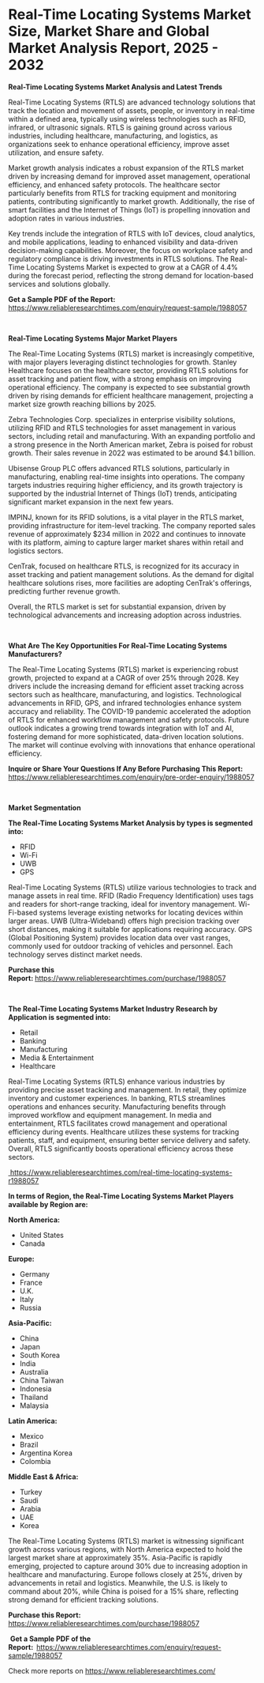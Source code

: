<p><h1>Real-Time Locating Systems Market Size, Market Share and Global Market Analysis Report, 2025 - 2032</h1></p><p><strong>Real-Time Locating Systems Market Analysis and Latest Trends</strong></p>
<p><p>Real-Time Locating Systems (RTLS) are advanced technology solutions that track the location and movement of assets, people, or inventory in real-time within a defined area, typically using wireless technologies such as RFID, infrared, or ultrasonic signals. RTLS is gaining ground across various industries, including healthcare, manufacturing, and logistics, as organizations seek to enhance operational efficiency, improve asset utilization, and ensure safety.</p><p>Market growth analysis indicates a robust expansion of the RTLS market driven by increasing demand for improved asset management, operational efficiency, and enhanced safety protocols. The healthcare sector particularly benefits from RTLS for tracking equipment and monitoring patients, contributing significantly to market growth. Additionally, the rise of smart facilities and the Internet of Things (IoT) is propelling innovation and adoption rates in various industries.</p><p>Key trends include the integration of RTLS with IoT devices, cloud analytics, and mobile applications, leading to enhanced visibility and data-driven decision-making capabilities. Moreover, the focus on workplace safety and regulatory compliance is driving investments in RTLS solutions. The Real-Time Locating Systems Market is expected to grow at a CAGR of 4.4% during the forecast period, reflecting the strong demand for location-based services and solutions globally.</p></p>
<p><strong>Get a Sample PDF of the Report:&nbsp;</strong> <a href="https://www.reliableresearchtimes.com/enquiry/request-sample/1988057?utm_campaign=3355&utm_medium=2&utm_source=Github&utm_content=ia&utm_term=28032025&utm_id=real-time-locating-systems">https://www.reliableresearchtimes.com/enquiry/request-sample/1988057</a></p>
<p>&nbsp;</p>
<p><strong>Real-Time Locating Systems Major Market Players</strong></p>
<p><p>The Real-Time Locating Systems (RTLS) market is increasingly competitive, with major players leveraging distinct technologies for growth. Stanley Healthcare focuses on the healthcare sector, providing RTLS solutions for asset tracking and patient flow, with a strong emphasis on improving operational efficiency. The company is expected to see substantial growth driven by rising demands for efficient healthcare management, projecting a market size growth reaching billions by 2025.</p><p>Zebra Technologies Corp. specializes in enterprise visibility solutions, utilizing RFID and RTLS technologies for asset management in various sectors, including retail and manufacturing. With an expanding portfolio and a strong presence in the North American market, Zebra is poised for robust growth. Their sales revenue in 2022 was estimated to be around $4.1 billion.</p><p>Ubisense Group PLC offers advanced RTLS solutions, particularly in manufacturing, enabling real-time insights into operations. The company targets industries requiring higher efficiency, and its growth trajectory is supported by the industrial Internet of Things (IoT) trends, anticipating significant market expansion in the next few years.</p><p>IMPINJ, known for its RFID solutions, is a vital player in the RTLS market, providing infrastructure for item-level tracking. The company reported sales revenue of approximately $234 million in 2022 and continues to innovate with its platform, aiming to capture larger market shares within retail and logistics sectors.</p><p>CenTrak, focused on healthcare RTLS, is recognized for its accuracy in asset tracking and patient management solutions. As the demand for digital healthcare solutions rises, more facilities are adopting CenTrak's offerings, predicting further revenue growth.</p><p>Overall, the RTLS market is set for substantial expansion, driven by technological advancements and increasing adoption across industries.</p></p>
<p>&nbsp;</p>
<p><strong>What Are The Key Opportunities For Real-Time Locating Systems Manufacturers?</strong></p>
<p><p>The Real-Time Locating Systems (RTLS) market is experiencing robust growth, projected to expand at a CAGR of over 25% through 2028. Key drivers include the increasing demand for efficient asset tracking across sectors such as healthcare, manufacturing, and logistics. Technological advancements in RFID, GPS, and infrared technologies enhance system accuracy and reliability. The COVID-19 pandemic accelerated the adoption of RTLS for enhanced workflow management and safety protocols. Future outlook indicates a growing trend towards integration with IoT and AI, fostering demand for more sophisticated, data-driven location solutions. The market will continue evolving with innovations that enhance operational efficiency.</p></p>
<p><strong>Inquire or Share Your Questions If Any Before Purchasing This Report:</strong> <a href="https://www.reliableresearchtimes.com/enquiry/pre-order-enquiry/1988057?utm_campaign=3355&utm_medium=2&utm_source=Github&utm_content=ia&utm_term=28032025&utm_id=real-time-locating-systems">https://www.reliableresearchtimes.com/enquiry/pre-order-enquiry/1988057</a></p>
<p>&nbsp;</p>
<p><strong>Market Segmentation</strong></p>
<p><strong>The Real-Time Locating Systems Market Analysis by types is segmented into:</strong></p>
<p><ul><li>RFID</li><li>Wi-Fi</li><li>UWB</li><li>GPS</li></ul></p>
<p><p>Real-Time Locating Systems (RTLS) utilize various technologies to track and manage assets in real time. RFID (Radio Frequency Identification) uses tags and readers for short-range tracking, ideal for inventory management. Wi-Fi-based systems leverage existing networks for locating devices within larger areas. UWB (Ultra-Wideband) offers high precision tracking over short distances, making it suitable for applications requiring accuracy. GPS (Global Positioning System) provides location data over vast ranges, commonly used for outdoor tracking of vehicles and personnel. Each technology serves distinct market needs.</p></p>
<p><strong>Purchase this Report:&nbsp;</strong><a href="https://www.reliableresearchtimes.com/purchase/1988057?utm_campaign=3355&utm_medium=2&utm_source=Github&utm_content=ia&utm_term=28032025&utm_id=real-time-locating-systems">https://www.reliableresearchtimes.com/purchase/1988057</a></p>
<p>&nbsp;</p>
<p><strong>The Real-Time Locating Systems Market Industry Research by Application is segmented into:</strong></p>
<p><ul><li>Retail</li><li>Banking</li><li>Manufacturing</li><li>Media & Entertainment</li><li>Healthcare</li></ul></p>
<p><p>Real-Time Locating Systems (RTLS) enhance various industries by providing precise asset tracking and management. In retail, they optimize inventory and customer experiences. In banking, RTLS streamlines operations and enhances security. Manufacturing benefits through improved workflow and equipment management. In media and entertainment, RTLS facilitates crowd management and operational efficiency during events. Healthcare utilizes these systems for tracking patients, staff, and equipment, ensuring better service delivery and safety. Overall, RTLS significantly boosts operational efficiency across these sectors.</p></p>
<p><a href="https://www.reliableresearchtimes.com/real-time-locating-systems-r1988057?utm_campaign=3355&utm_medium=2&utm_source=Github&utm_content=ia&utm_term=28032025&utm_id=real-time-locating-systems">&nbsp;https://www.reliableresearchtimes.com/real-time-locating-systems-r1988057</a></p>
<p><strong>In terms of Region, the Real-Time Locating Systems Market Players available by Region are:</strong></p>
<p>
    <p> <strong> North America: </strong>
        <ul>
            <li>United States</li>
            <li>Canada</li>
        </ul>
        </p> 
    <p> <strong> Europe: </strong>
        <ul>
            <li>Germany</li>
            <li>France</li>
            <li>U.K.</li>
            <li>Italy</li>
            <li>Russia</li>
        </ul>
        </p> 
    <p> <strong> Asia-Pacific: </strong>
        <ul>
            <li>China</li>
            <li>Japan</li>
            <li>South Korea</li>
            <li>India</li>
            <li>Australia</li>
            <li>China Taiwan</li>
            <li>Indonesia</li>
            <li>Thailand</li>
            <li>Malaysia</li>
        </ul>
        </p> 
    <p> <strong> Latin America: </strong>
        <ul>
            <li>Mexico</li>
            <li>Brazil</li>
            <li>Argentina Korea</li>
            <li>Colombia</li>
        </ul>
        </p> 
    <p> <strong> Middle East & Africa: </strong>
        <ul>
            <li>Turkey</li>
            <li>Saudi</li>
            <li>Arabia</li>
            <li>UAE</li>
            <li>Korea</li>
        </ul>
    </p>
    </p>
<p><p>The Real-Time Locating Systems (RTLS) market is witnessing significant growth across various regions, with North America expected to hold the largest market share at approximately 35%. Asia-Pacific is rapidly emerging, projected to capture around 30% due to increasing adoption in healthcare and manufacturing. Europe follows closely at 25%, driven by advancements in retail and logistics. Meanwhile, the U.S. is likely to command about 20%, while China is poised for a 15% share, reflecting strong demand for efficient tracking solutions.</p></p>
<p><strong>Purchase this Report: </strong><a href="https://www.reliableresearchtimes.com/purchase/1988057?utm_campaign=3355&utm_medium=2&utm_source=Github&utm_content=ia&utm_term=28032025&utm_id=real-time-locating-systems">https://www.reliableresearchtimes.com/purchase/1988057</a></p>
<p>&nbsp;<strong>Get a Sample PDF of the Report:&nbsp;&nbsp;</strong><a href="https://www.reliableresearchtimes.com/enquiry/request-sample/1988057?utm_campaign=3355&utm_medium=2&utm_source=Github&utm_content=ia&utm_term=28032025&utm_id=real-time-locating-systems">https://www.reliableresearchtimes.com/enquiry/request-sample/1988057</a></p>
<p><strong></strong></p>
<p>Check more reports on <a href="https://www.reliableresearchtimes.com/?utm_campaign=3355&utm_medium=2&utm_source=Github&utm_content=ia&utm_term=28032025&utm_id=real-time-locating-systems">https://www.reliableresearchtimes.com/</a></p>